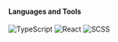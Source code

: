 #### Languages and Tools
![TypeScript](https://img.shields.io/badge/-TypeScript-0b3a5c?style=for-the-badge&logo=typescript)
![React](https://img.shields.io/badge/-React-0b3a5c?style=for-the-badge&logo=react)
![SCSS](https://img.shields.io/badge/-SCSS-0b3a5c?style=for-the-badge&logo=sass)


<!--
**DemMish0404/DemMish0404** is a ✨ _special_ ✨ repository because its `README.md` (this file) appears on your GitHub profile.

Here are some ideas to get you started:

- 🔭 I’m currently working on ...
- 🌱 I’m currently learning ...
- 👯 I’m looking to collaborate on ...
- 🤔 I’m looking for help with ...
- 💬 Ask me about ...
- 📫 How to reach me: ...
- 😄 Pronouns: ...
- ⚡ Fun fact: ...
-->
